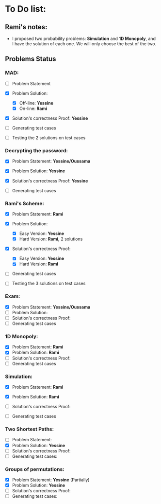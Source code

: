 # To Do list:

## Rami's notes:
- I proposed two probability problems: **Simulation** and **1D Monopoly**, and I have the solution of each one. We will only choose the best of the two.

## Problems Status

### MAD:

- [ ] Problem Statement
- [x] Problem Solution:
  - [x] Off-line: **Yessine**
  - [x] On-line: **Rami**
- [x] Solution's correctness Proof: **Yessine**
- [ ] Generating test cases
- [ ] Testing the $2$ solutions on test cases



### Decrypting the password:

- [x] Problem Statement: **Yessine/Oussama**
- [x] Problem Solution: **Yessine**
- [x] Solution's correctness Proof: **Yessine**
- [ ] Generating test cases



### Rami's Scheme:

- [x] Problem Statement: **Rami**
- [x] Problem Solution:
  - [x] Easy Version: **Yessine**
  - [x] Hard Version: **Rami,** $2$ solutions
- [x] Solution's correctness Proof: 
  - [x] Easy Version: **Yessine**
  - [x] Hard Version: **Rami** 
- [ ] Generating test cases
- [ ] Testing the $3$ solutions on test cases


### Exam:
- [x] Problem Statement: **Yessine/Oussama**
- [ ] Problem Solution:
- [ ] Solution's correctness Proof:
- [ ] Generating test cases

### 1D Monopoly:

- [x] Problem Statement: **Rami**
- [x] Problem Solution: **Rami**
- [ ] Solution's correctness Proof:
- [ ] Generating test cases

### Simulation:

- [x] Problem Statement: **Rami**
- [x] Problem Solution: **Rami**
- [ ] Solution's correctness Proof:
- [ ] Generating test cases


### Two Shortest Paths:
- [ ] Problem Statement:
- [X] Problem Solution: **Yessine**
- [ ] Solution's correctness Proof:
- [ ] Generating test cases:

### Groups of permutations:
- [X] Problem Statement: **Yessine** (Partially)
- [X] Problem Solution: **Yessine**
- [ ] Solution's correctness Proof:
- [ ] Generating test cases:

